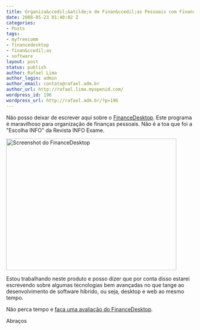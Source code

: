 ```yaml
---
title: Organiza&ccedil;&atilde;o de Finan&ccedil;as Pessoais com FinanceDesktop
date: 2008-05-23 01:40:02 Z
categories:
- Posts
tags:
- myfreecomm
- financedesktop
- finan&ccedil;as
- software
layout: post
status: publish
author: Rafael Lima
author_login: admin
author_email: contato@rafael.adm.br
author_url: http://rafael.lima.myopenid.com/
wordpress_id: 196
wordpress_url: http://rafael.adm.br/?p=196
---
```


N&atilde;o posso deixar de escrever aqui sobre o <a href="http://financedesktop.com.br">FinanceDesktop</a>. Este programa &eacute; maravilhoso para organiza&ccedil;&atilde;o de finan&ccedil;as pessoais. N&atilde;o &eacute; a toa que foi a "Escolha INFO" da Revista INFO Exame.

<a href="http://financedesktop.com.br"><img class="aligncenter size-full wp-image-197" title="Screenshot do FinanceDesktop" src="http://rafael.adm.br/wp-content/uploads/2008/05/05_big.jpg" border="0" alt="Screenshot do FinanceDesktop" width="457" height="353" /></a>

Estou trabalhando neste produto e posso dizer que por conta disso estarei escrevendo sobre algumas tecnologias bem avan&ccedil;adas no que tange ao desenvolvimento de software h&iacute;brido, ou seja, desktop e web ao mesmo tempo.

N&atilde;o perca tempo e <a href="http://www.financedesktop.com.br/download">fa&ccedil;a uma avalia&ccedil;&atilde;o do FinanceDesktop</a>.

Abra&ccedil;os
